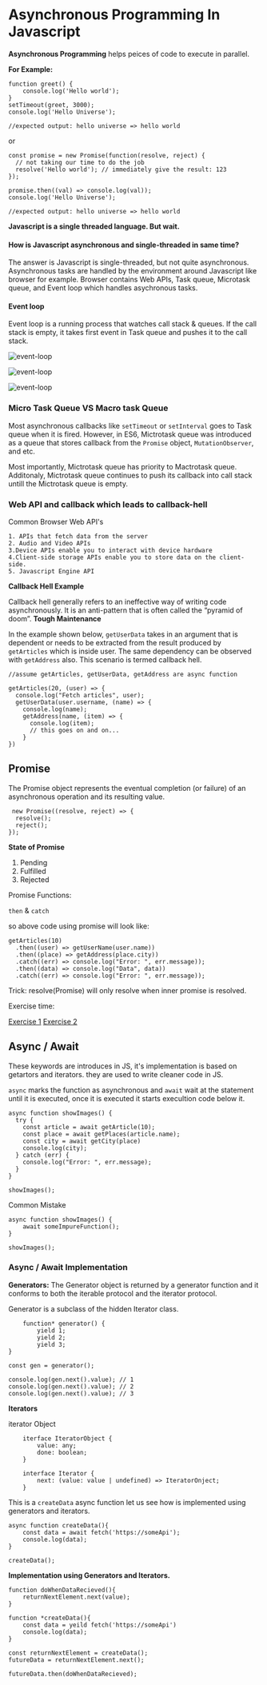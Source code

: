 # Asynchronous Programming In Javascript

**Asynchronous Programming** helps peices of code to execute in parallel.

**For Example:**

```
function greet() {
    console.log('Hello world');
}
setTimeout(greet, 3000);
console.log('Hello Universe');

//expected output: hello universe => hello world
```
or
```
const promise = new Promise(function(resolve, reject) {
  // not taking our time to do the job
  resolve('Hello world'); // immediately give the result: 123
});

promise.then((val) => console.log(val));
console.log('Hello Universe');

//expected output: hello universe => hello world
```

**Javascript is a single threaded language. But wait.**
#### How is Javascript asynchronous and single-threaded in same time?

The answer is Javascript is single-threaded, but not quite asynchronous. Asynchronous tasks are handled by the environment around Javascript like browser for example. Browser contains Web APIs, Task queue, Microtask queue, and Event loop which handles asychronous tasks.

#### Event loop
Event loop is a running process that watches call stack & queues. If the call stack is empty, it takes first event in Task queue and pushes it to the call stack.

![event-loop](https://res.cloudinary.com/practicaldev/image/fetch/s--fqt0UJmH--/c_limit%2Cf_auto%2Cfl_progressive%2Cq_66%2Cw_800/https://devtolydiahallie.s3-us-west-1.amazonaws.com/gif2.1.gif)

![event-loop](https://res.cloudinary.com/practicaldev/image/fetch/s--qxI9YF9R--/c_limit%2Cf_auto%2Cfl_progressive%2Cq_66%2Cw_800/https://devtolydiahallie.s3-us-west-1.amazonaws.com/gif3.1.gif)

![event-loop](https://velog.velcdn.com/images/gtfo/post/03ef68fc-c4bc-4de0-993e-8415d21ed5a2/%E1%84%86%E1%85%A1%E1%84%8B%E1%85%B5%E1%84%8F%E1%85%B3%E1%84%85%E1%85%A9%E1%84%90%E1%85%A2%E1%84%89%E1%85%B3%E1%84%8F%E1%85%B3.gif)

### Micro Task Queue VS Macro task Queue

Most asynchronous callbacks like `setTimeout` or `setInterval` goes to Task queue when it is fired. However, in ES6, Mictrotask queue was introduced as a queue that stores callback from the `Promise` object, `MutationObserver`, and etc.

Most importantly, Mictrotask queue has priority to Mactrotask queue. Additonaly, Mictrotask queue continues to push its callback into call stack untill the Mictrotask queue is empty.


### Web API and callback which leads to callback-hell

Common Browser Web API's

    1. APIs that fetch data from the server
    2. Audio and Video APIs
    3.Device APIs enable you to interact with device hardware
    4.Client-side storage APIs enable you to store data on the client-side.
    5. Javascript Engine API
    
**Callback Hell Example**

 Callback hell generally refers to an ineffective way of writing code asynchronously. It is an anti-pattern that is often called the “pyramid of doom”. **Tough Maintenance**

In the example shown below, `getUserData` takes in an argument that is dependent or needs to be extracted from the result produced by `getArticles` which is inside user. The same dependency can be observed with `getAddress` also. This scenario is termed callback hell.
    
```
//assume getArticles, getUserData, getAddress are async function

getArticles(20, (user) => {
  console.log("Fetch articles", user);
  getUserData(user.username, (name) => {
    console.log(name);
    getAddress(name, (item) => {
      console.log(item);
      // this goes on and on...
    }
})
```

## Promise

The Promise object represents the eventual completion (or failure) of an asynchronous operation and its resulting value.

```
 new Promise((resolve, reject) => {
  resolve();
  reject();
});
```

**State of Promise**

1. Pending
2. Fulfilled
3. Rejected

Promise Functions: 

`then` & `catch` 

so above code using promise will look like:

```
getArticles(10)
  .then((user) => getUserName(user.name))
  .then((place) => getAddress(place.city))
  .catch((err) => console.log("Error: ", err.message));
  .then((data) => console.log("Data", data))
  .catch((err) => console.log("Error: ", err.message));
```

Trick: resolve(Promise) will only resolve when inner promise is resolved.

Exercise time: 

[Exercise 1](https://codepen.io/prakhar9453/pen/vYVQEja)
[Exercise 2](https://codepen.io/prakhar9453/pen/WNaYbZV?editors=0011)


## Async / Await

These keywords are introduces in JS, it's implementation is based on getartors and iterators. they are used to write cleaner code in JS.

`async` marks the function as asynchronous and `await` wait at the statement until it is executed, once it is executed it starts execultion code below it.


```
async function showImages() {
  try {
    const article = await getArticle(10);
    const place = await getPlaces(article.name);
    const city = await getCity(place)
    console.log(city);
  } catch (err) {
    console.log("Error: ", err.message);
  }
}

showImages();
```

Common Mistake

```
async function showImages() {
    await someImpureFunction();
}

showImages();
```


### Async / Await Implementation

**Generators:** 
The Generator object is returned by a generator function and it conforms to both the iterable protocol and the iterator protocol.

Generator is a subclass of the hidden Iterator class.

```
    function* generator() {
        yield 1;
        yield 2;
        yield 3;
}

const gen = generator();

console.log(gen.next().value); // 1
console.log(gen.next().value); // 2
console.log(gen.next().value); // 3
```

**Iterators**

iterator Object 
```
    iterface IteratorObject {
        value: any;
        done: boolean;
    }
    
    interface Iterator {
        next: (value: value | undefined) => IteratorOnject;
    }
```


This is a `createData` async function let us see how is implemented using generators and iterators.

```
async function createData(){
    const data = await fetch('https://someApi');
    console.log(data);
}

createData();
```

**Implementation using Generators and Iterators.**
```
function doWhenDataRecieved(){
    returnNextElement.next(value);
}

function *createData(){
    const data = yeild fetch('https://someApi')
    console.log(data);
}

const returnNextElement = createData();
futureData = returnNextElement.next();

futureData.then(doWhenDataRecieved);
```









